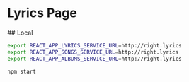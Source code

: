 # Lyrics Page

## Local

```bash
export REACT_APP_LYRICS_SERVICE_URL=http://right.lyrics
export REACT_APP_SONGS_SERVICE_URL=http://right.lyrics
export REACT_APP_ALBUMS_SERVICE_URL=http://right.lyrics

npm start
```